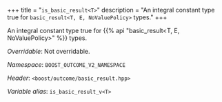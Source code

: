 +++
title = "`is_basic_result<T>`"
description = "An integral constant type true for `basic_result<T, E, NoValuePolicy>` types."
+++

An integral constant type true for {{% api "basic_result<T, E, NoValuePolicy>" %}} types.

*Overridable*: Not overridable.

*Namespace*: `BOOST_OUTCOME_V2_NAMESPACE`

*Header*: `<boost/outcome/basic_result.hpp>`

*Variable alias*: `is_basic_result_v<T>`

